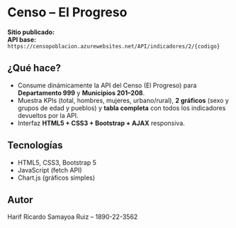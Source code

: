 # Censo – El Progreso 

**Sitio publicado:**   
**API base:** `https://censopoblacion.azurewebsites.net/API/indicadores/2/{codigo}`

## ¿Qué hace?
- Consume dinámicamente la API del Censo (El Progreso) para **Departamento 999** y **Municipios 201–208**.
- Muestra KPIs (total, hombres, mujeres, urbano/rural), **2 gráficos** (sexo y grupos de edad y pueblos) y **tabla completa** con todos los indicadores devueltos por la API.
- Interfaz **HTML5 + CSS3 + Bootstrap + AJAX** responsiva.

## Tecnologías
- HTML5, CSS3, Bootstrap 5
- JavaScript (fetch API)
- Chart.js (gráficos simples)


## Autor
Harif Ricardo Samayoa Ruiz – 1890-22-3562
